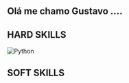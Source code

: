 ## Olá me chamo Gustavo ....

## HARD SKILLS

![Python](https://img.shields.io/badge/Python-3776AB?style=for-the-badge&logo=python&logoColor=white)





## SOFT SKILLS

